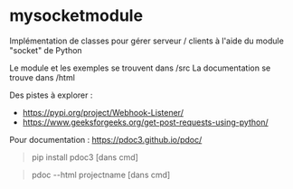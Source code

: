 # mysocketmodule
Implémentation de classes pour gérer serveur / clients à l'aide du module "socket" de Python

Le module et les exemples se trouvent dans /src
La documentation se trouve dans /html

Des pistes à explorer :
- https://pypi.org/project/Webhook-Listener/
- https://www.geeksforgeeks.org/get-post-requests-using-python/

Pour documentation :
https://pdoc3.github.io/pdoc/
> pip install pdoc3 [dans cmd]

> pdoc --html projectname [dans cmd]
